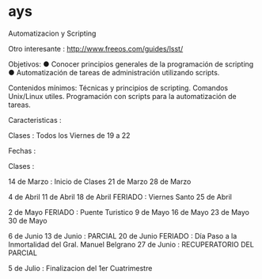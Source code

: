 ays
===

Automatizacion y Scripting

Otro interesante : http://www.freeos.com/guides/lsst/


Objetivos: 
● Conocer principios generales de la programación de scripting
● Automatización de tareas de administración utilizando scripts.

Contenidos mínimos:
  Técnicas y principios de scripting. Comandos Unix/Linux utiles. Programación con scripts para la automatización de tareas.


Caracteristicas :

Clases : Todos los Viernes de 19 a 22


Fechas :

Clases :

14 de Marzo : Inicio de Clases
21 de Marzo
28 de Marzo

4 de Abril
11 de Abril
18 de Abril FERIADO : Viernes Santo
25 de Abril

2 de Mayo FERIADO : Puente Turistico
9 de Mayo
16 de Mayo
23 de Mayo
30 de Mayo

6 de Junio
13 de Junio : PARCIAL
20 de Junio FERIADO : Día Paso a la Inmortalidad del Gral. Manuel Belgrano
27 de Junio : RECUPERATORIO DEL PARCIAL

5 de Julio : Finalizacion del 1er Cuatrimestre

